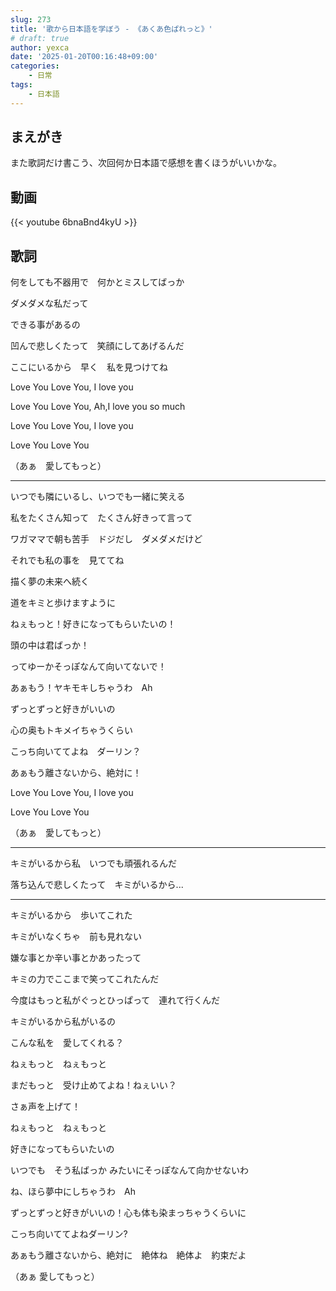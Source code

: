 ```yaml
---
slug: 273
title: '歌から日本語を学ぼう - 《あくあ色ぱれっと》'
# draft: true
author: yexca
date: '2025-01-20T00:16:48+09:00'
categories:
    - 日常
tags:
    - 日本語
---
```


## まえがき

また歌詞だけ書こう、次回何か日本語で感想を書くほうがいいかな。

## 動画

{{< youtube 6bnaBnd4kyU >}}

## 歌詞

何をしても不器用で　何かとミスしてばっか

ダメダメな私だって

できる事があるの

凹んで悲しくたって　笑顔にしてあげるんだ

ここにいるから　早く　私を見つけてね

Love You Love You, I love you

Love You Love You, Ah,I love you so much

Love You Love You, I love you

Love You Love You

（あぁ　愛してもっと）

---

いつでも隣にいるし、いつでも一緒に笑える

私をたくさん知って　たくさん好きって言って

ワガママで朝も苦手　ドジだし　ダメダメだけど

それでも私の事を　見ててね

描く夢の未来へ続く

道をキミと歩けますように

ねぇもっと！好きになってもらいたいの！

頭の中は君ばっか！

ってゆーかそっぽなんて向いてないで！

あぁもう！ヤキモキしちゃうわ　Ah

ずっとずっと好きがいいの

心の奥もトキメイちゃうくらい

こっち向いててよね　ダーリン？

あぁもう離さないから、絶対に！

Love You Love You, I love you

Love You Love You

（あぁ　愛してもっと）

---

キミがいるから私　いつでも頑張れるんだ

落ち込んで悲しくたって　キミがいるから...

---

キミがいるから　歩いてこれた

キミがいなくちゃ　前も見れない

嫌な事とか辛い事とかあったって

キミの力でここまで笑ってこれたんだ

今度はもっと私がぐっとひっぱって　連れて行くんだ

キミがいるから私がいるの

こんな私を　愛してくれる？

ねぇもっと　ねぇもっと

まだもっと　受け止めてよね！ねぇいい？

さぁ声を上げて！

ねぇもっと　ねぇもっと

好きになってもらいたいの

いつでも　そう私ばっか みたいにそっぽなんて向かせないわ

ね、ほら夢中にしちゃうわ　Ah

ずっとずっと好きがいいの！心も体も染まっちゃうくらいに

こっち向いててよねダーリン?

あぁもう離さないから、絶対に　絶体ね　絶体よ　約束だよ

（あぁ 愛してもっと）
